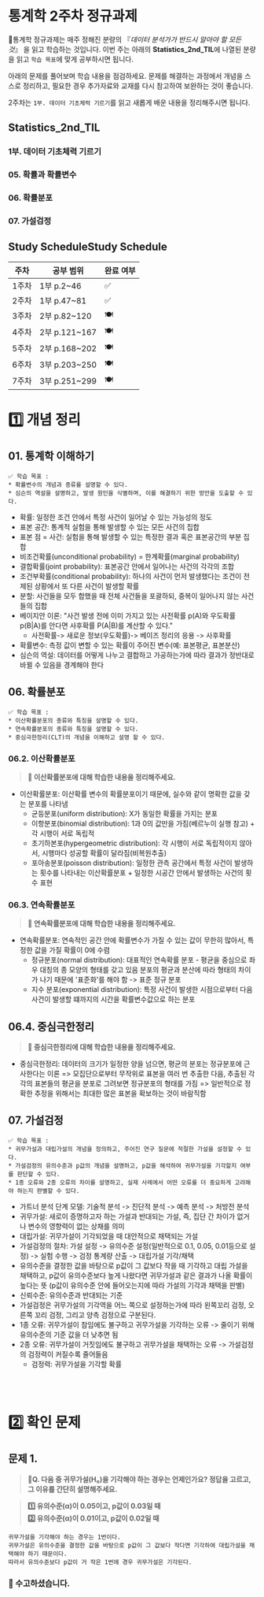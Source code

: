 # 통계학 2주차 정규과제

📌통계학 정규과제는 매주 정해진 분량의 『*데이터 분석가가 반드시 알아야 할 모든 것*』 을 읽고 학습하는 것입니다. 이번 주는 아래의 **Statistics_2nd_TIL**에 나열된 분량을 읽고 `학습 목표`에 맞게 공부하시면 됩니다.

아래의 문제를 풀어보며 학습 내용을 점검하세요. 문제를 해결하는 과정에서 개념을 스스로 정리하고, 필요한 경우 추가자료와 교재를 다시 참고하여 보완하는 것이 좋습니다.

2주차는 `1부. 데이터 기초체력 기르기`를 읽고 새롭게 배운 내용을 정리해주시면 됩니다.


## Statistics_2nd_TIL

### 1부. 데이터 기초체력 기르기

### 05. 확률과 확률변수

### 06. 확률분포
### 07. 가설검정



## Study ScheduleStudy Schedule

| 주차  | 공부 범위     | 완료 여부 |
| ----- | ------------- | --------- |
| 1주차 | 1부 p.2~46    | ✅         |
| 2주차 | 1부 p.47~81   | ✅         |
| 3주차 | 2부 p.82~120  | 🍽️         |
| 4주차 | 2부 p.121~167 | 🍽️         |
| 5주차 | 2부 p.168~202 | 🍽️         |
| 6주차 | 3부 p.203~250 | 🍽️         |
| 7주차 | 3부 p.251~299 | 🍽️         |

<!-- 여기까진 그대로 둬 주세요-->



# 1️⃣ 개념 정리 
## 01. 통계학 이해하기

```
✅ 학습 목표 :
* 확률변수의 개념과 종류를 설명할 수 있다.
* 심슨의 역설을 설명하고, 발생 원인을 식별하며, 이를 해결하기 위한 방안을 도출할 수 있다.
```

<!-- 새롭게 배운 내용을 자유롭게 정리해주세요.-->
- 확률: 일정한 조건 안에서 특정 사건이 일어날 수 있는 가능성의 정도
- 표본 공간: 통계적 실험을 통해 발생할 수 있는 모든 사건의 집합
- 표본 점 = 사건: 실험을 통해 발생할 수 있는 특정한 결과 혹은 표본공간의 부분 집합
- 비조건확률(unconditional probability) = 한계확률(marginal probability)
- 결합확률(joint probability): 표본공간 안에서 일어나는 사건의 각각의 조합
- 조건부확률(conditional probability): 하나의 사건이 먼저 발생했다는 조건이 전제된 상황에서 또 다른 사건이 발생할 확률
- 분할: 사건들을 모두 합했을 때 전체 사건들을 포괄하되, 중복이 일어나지 않는 사건들의 집합
- 베이지안 이론: "사건 발생 전에 이미 가지고 있는 사전확률 p(A)와 우도확률 p(B|A)를 안다면 사후확률 P(A|B)를 계산할 수 있다."
  * 사전확률-> 새로운 정보(우도확률)-> 베이즈 정리의 응용 -> 사후확률
- 확률변수: 측정 값이 변할 수 있는 확률이 주어진 변수(예: 표본평균, 표본분산)
- 심슨의 역설: 데이터를 어떻게 나누고 결합하고 가공하는가에 따라 결과가 정반대로 바뀔 수 있음을 경계해야 한다


## 06. 확률분포

```
✅ 학습 목표 :
* 이산확률분포의 종류와 특징을 설명할 수 있다.
* 연속확률분포의 종류와 특징을 설명할 수 있다. 
* 중심극한정리(CLT)의 개념을 이해하고 설명 할 수 있다.
```

### 06.2. 이산확률분포

> **🧚 이산확률분포에 대해 학습한 내용을 정리해주세요.**

<!--수식과 공식을 암기하기보다는 분포의 개념과 특성을 위주로 공부해주세요. 분석 대상의 데이터가 어떠한 확률분포의 특성을 가지고 있는지를 아는 것이 더 중요합니다.-->
- 이산확률분포: 이산확률 변수의 확률분포이기 때문에, 실수와 같이 명확한 값을 갖는 분포를 나타냄
  * 균등분포(uniform distribution): X가 동일한 확률을 가지는 분포
  * 이항분포(binomial distribution): 1과 0의 값만을 가짐(베르누이 실행 참고) + 각 시행이 서로 독립적
  * 초기하본포(hypergeometric distribution): 각 시행이 서로 독립적이지 않아서, 시행마다 성공할 확률이 달라짐(비복원추출)
  * 포아송분포(poisson distribution): 일정한 관측 공간에서 특정 사건이 발생하는 횟수를 나타내는 이산확률분포 + 일정한 시공간 안에서 발생하는 사건의 횟수 표현

### 06.3. 연속확률분포

> **🧚 연속확률분포에 대해 학습한 내용을 정리해주세요.**

<!--수식과 공식을 암기하기보다는 분포의 개념과 특성을 위주로 공부해주세요. 분석 대상의 데이터가 어떠한 확률분포의 특성을 가지고 있는지를 아는 것이 더 중요합니다.-->
- 연속확률분포: 연속적인 공간 안에 확률변수가 가질 수 있는 값이 무한히 많아서, 특정한 값을 가질 확률이 0에 수렴
  * 정규분포(normal distribution): 대표적인 연속확률 분포 - 평균을 중심으로 좌우 대칭의 종 모양의 형태를 갖고 있음
    분포의 평균과 분산에 따라 형태의 차이가 나기 때문에 '표준화'를 해야 함 -> 표준 정규 분포
  * 지수 분포(exponential distribution): 특정 사건이 발생한 시점으로부터 다음 사건이 발생할 떄까지의 시간을 확률변수값으로 하는 분포


## 06.4. 중심극한정리

> **🧚 중심극한정리에 대해 학습한 내용을 정리해주세요.**
- 중심극한정리: 데이터의 크기가 일정한 양을 넘으면, 평균의 분포는 정규분포에 근사한다는 이론
=> 모집단으로부터 무작위로 표본을 여러 번 추출한 다음, 추출된 각각의 표본들의 평균을 분포로 그려보면 정규분포의 형태를 가짐
=> 일반적으로 정확한 추정을 위해서는 최대한 많은 표본을 확보하는 것이 바람직함


## 07. 가설검정

```
✅ 학습 목표 :
* 귀무가설과 대립가설의 개념을 정의하고, 주어진 연구 질문에 적절한 가설을 설정할 수 있다.
* 가설검정의 유의수준과 p값의 개념을 설명하고, p값을 해석하여 귀무가설을 기각할지 여부를 판단할 수 있다.
* 1종 오류와 2종 오류의 차이를 설명하고, 실제 사례에서 어떤 오류를 더 중요하게 고려해야 하는지 판별할 수 있다.
```

<!-- 새롭게 배운 내용을 자유롭게 정리해주세요.-->
- 가트너 분석 단계 모델: 기술적 분석 -> 진단적 분석 -> 예측 분석 -> 처방전 분석
- 귀무가설: 새로이 증명하고자 하는 가설과 반대되는 가설, 즉, 집단 간 차이가 없거나 변수의 영향력이 없는 상채를 의미
- 대립가설: 귀무가설이 기각되었을 때 대안적으로 채택되는 가설
- 가설검정의 절차: 가설 설정 -> 유의수준 설정(일반적으로 0.1, 0.05, 0.01등으로 설정) -> 실험 수행 -> 검정 통계량 산출 -> 대립가설 기각/채택
- 유의수준을 결정한 값을 바탕으로 p값이 그 값보다 작을 때 기각하고 대립 가설을 채택하고, p값이 유의수준보다 높게 나왔다면 귀무가설과 같은 결과가 나올 확률이 높다는 뜻 (p값이 유의수준 안에 들어오는지에 따라 가설의 기각과 채택을 판별)
- 신뢰수준: 유의수준과 반대되는 기준
- 가설검정은 귀무가설의 기각역을 어느 쪽으로 설정하는가에 따라 왼쪽꼬리 검정, 오른쪽 꼬리 검정, 그리고 양측 검정으로 구분된다. 
- 1종 오류: 귀무가설이 참임에도 불구하고 귀무가설을 기각하는 오류 -> 줄이기 위해 유의수준의 기준 값을 더 낮추면 됨 
- 2종 오류: 귀무가설이 거짓임에도 불구하고 귀무가설을 채택하는 오류 -> 가설검정의 검정력이 커질수록 줄어들음
  * 검정력: 귀무가설을 기각할 확률


<br>
<br>

# 2️⃣ 확인 문제

## 문제 1.

> **🧚Q. 다음 중 귀무가설(H₀)을 기각해야 하는 경우는 언제인가요? 정답을 고르고, 그 이유를 간단히 설명해주세요.**

> **1️⃣ 유의수준(α)이 0.05이고, p값이 0.03일 때   
> 2️⃣ 유의수준(α)이 0.01이고, p값이 0.02일 때**

```
귀무가설을 기각해야 하는 경우는 1번이다. 
귀무가설은 유의수준을 결정한 값을 바탕으로 p값이 그 값보다 작다면 기각하여 대립가설을 채택해야 하기 때문이다. 
따라서 유의수준보다 p값이 거 작은 1번에 경우 귀무가설은 기각된다. 
```



### 🎉 수고하셨습니다.
